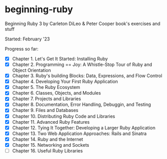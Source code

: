 # beginning-ruby

Beginning Ruby 3 by Carleton DiLeo & Peter Cooper book's exercises and stuff

Started: February '23

Progress so far:

- [x] Chapter 1. Let's Get It Started: Installing Ruby
- [x] Chapter 2. Programming == Joy: A Whistle-Stop Tour of Ruby and Object Orientation
- [x] Chapter 3. Ruby's building Blocks: Data, Expressions, and Flow Control
- [x] Chapter 4. Developing Your First Ruby Application
- [x] Chapter 5. The Ruby Ecosystem
- [x] Chapter 6. Classes, Objects, and Modules
- [x] Chapter 7. Projects and Libraries
- [x] Chapter 8. Documentation, Error Handling, Debuggin, and Testing
- [x] Chapter 9. Files and Databases
- [x] Chapter 10. Distributing Ruby Code and Libraries
- [x] Chapter 11. Advanced Ruby Features
- [x] Chapter 12. Tying It Together: Developing a Larger Ruby Application
- [x] Chapter 13. Two Web Application Approaches: Rails and Sinatra
- [x] Chapter 14. Ruby and the Internet
- [x] Chapter 15. Networking and Sockets
- [ ] Chapter 16. Useful Ruby Libraries
